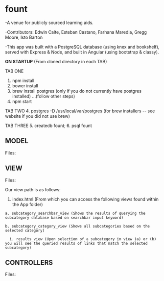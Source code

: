 # fount
-A venue for publicly sourced learning aids.

-Contributors: Edwin Calte, Esteban Castano, Farhana Maredia, Gregg Moore, Isto Barton

-This app was built with a PostgreSQL database (using knex and bookshelf), served with Express & Node, and built in Angular (using bootstrap & classy).

**ON STARTUP**
(From cloned directory in each TAB)

TAB ONE
1. npm install
2. bower install
3. brew install postgres (only if you do not currently have postgres installed)
...(follow other steps)
7. npm start

TAB TWO
4. postgres -D /usr/local/var/postgres (for brew installers -- see website if you did not use brew)

TAB THREE
5. createdb fount;
6. psql fount

## MODEL ##
  Files:

## VIEW ##
  Files: 

  Our view path is as follows:

  1. index.html (From which you can access the following views found within the App folder)

    a. subcategory_searchbar_view (Shows the results of querying the subcategory database based on searchbar input keyword)

    b. subcategory_category_view (Shows all subcategories based on the selected category)

      i. results_view (Upon selection of a subcategory in view (a) or (b) you will see the queried results of links that match the selected subcategory)

## CONTROLLERS ##
  Files:


